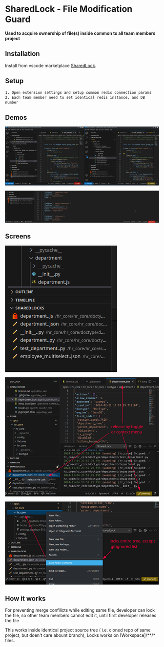 # SharedLock - File Modification Guard

#### Used to acquire ownership of file(s) inside common to all team members project 

## Installation

Install from vscode marketplace [SharedLock](https://marketplace.visualstudio.com/items?itemName=code4bones.sharedlock).

## Setup

    1. Open extension settings and setup common redis connection params
    2. Each team member need to set identical redis instance, and DB number


## Demos

![Demo](./resources/images/demo.gif)


![UnlockRequest](./resources/images/unlockreq.gif)

## Screens 

![Release](./resources/images/sharedlock_exp.png)

![Release](./resources/images/release.png)

![Release](./resources/images/folderlock.png)

## How it works

For preventing merge confilicts while editing same file, developer can lock the file, so other team members
cannot edit it, until first developer releases the file

This works inside identical project source tree ( i.e. cloned repo of same project, but doen't care abount branch),
Locks works on [Workspace]/**/* files.


